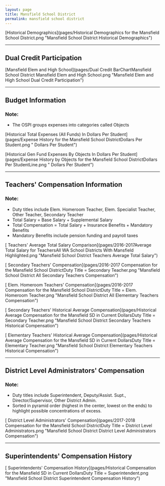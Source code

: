 ```yaml
---
layout: page
title: Mansfield School District
permalink: mansfield school district
---
```



[Historical Demographics](pages/Historical Demographics for the Mansfield School District.png "Mansfield School District Historical Demographics")

___

## Dual Credit Participation

[Mansfield Elem and High School](pages/Dual Credit BarChartMansfield School District Mansfield Elem and High School.png "Mansfield Elem and High School Dual Credit Participation")


___

## Budget Information
### Note:
- The OSPI groups expenses into categories called Objects

[Historical Total Expenses (All Funds) In Dollars Per Student](pages/Expense History for the Mansfield School DistrictDollars Per Student.png " Dollars Per Student")

[Historical Gen Fund Expenses By Objects In Dollars Per Student](pages/Expense History by Objects for the Mansfield School DistrictDollars Per StudentLine.png " Dollars Per Student")


___

## Teachers' Compensation Information
### Note:
- Duty titles include Elem. Homeroom Teacher, Elem. Specialist Teacher, Other Teacher, Secondary Teacher
- Total Salary = Base Salary + Supplemental Salary
- Total Compensation = Total Salary + Insurance Benefits + Mandatory Benefits
- Mandatory Benefits include pension funding and payroll taxes

[ Teachers' Average Total Salary Comparison](pages/2016-2017Average Total Salary for TeachersAll WA School Districts With Mansfield Highlighted.png "Mansfield School District Teachers Average Total Salary")

[ Secondary Teachers' Compensation](pages/2016-2017 Compensation for the Mansfield School DistrictDuty Title = Secondary Teacher.png "Mansfield School District All Secondary Teachers Compensation")

[ Elem. Homeroom Teachers' Compensation](pages/2016-2017 Compensation for the Mansfield School DistrictDuty Title = Elem. Homeroom Teacher.png "Mansfield School District All Elementary Teachers Compensation")

[ Secondary Teachers' Historical Average Compensation](pages/Historical Average Compensation for the Mansfield SD in Current DollarsDuty Title = Secondary Teacher.png "Mansfield School District Secondary Teachers Historical Compensation")

[ Elementary Teachers' Historical Average Compensation](pages/Historical Average Compensation for the Mansfield SD in Current DollarsDuty Title = Elementary Teacher.png "Mansfield School District Elementary Teachers Historical Compensation")


___

## District Level Administrators' Compensation

### Note:
- Duty titles include Superintendent, Deputy/Assist. Supt., Director/Supervisor, Other District Admin.
- Sorted in pyramid order (highest in the center, lowest on the ends) to highlight possible concentrations of excess.

[ District Level Administrators' Compensation](pages/2017-2018 Compensation for the Mansfield School DistrictDuty Title = District Level Administrators.png "Mansfield School District District Level Administrators Compensation")


___

## Superintendents' Compensation History

[ Superintendents' Compensation History](pages/Historical Compensation for the Mansfield SD in Current DollarsDuty Title = Superintendent.png "Mansfield School District Superintendent Compensation History")

